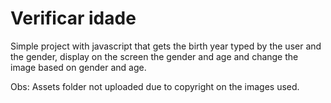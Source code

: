 # Verificar idade
Simple project with javascript that gets the birth year typed by the user and the gender, display on the screen the gender and age and change the image based on gender and age.

Obs: Assets folder not uploaded due to copyright on the images used.
